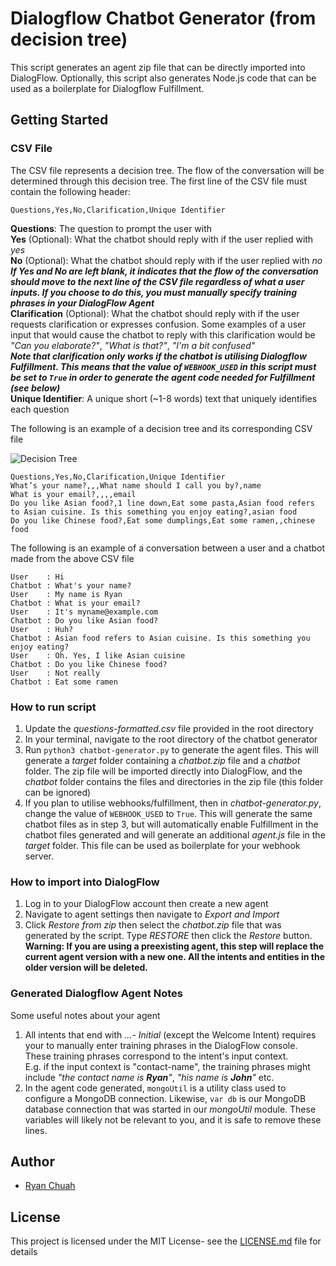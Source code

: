 # Dialogflow Chatbot Generator (from decision tree)
This script generates an agent zip file that can be directly
imported into DialogFlow. Optionally, this script also generates
Node.js code that can be used as a boilerplate for Dialogflow Fulfillment.


## Getting Started
### CSV File
The CSV file represents a decision tree. The flow of the conversation will
be determined through this decision tree.
The first line of the CSV file must contain the following header:

    Questions,Yes,No,Clarification,Unique Identifier
    
**Questions**: The question to prompt the user with  
**Yes** (Optional): What the chatbot should reply with if the user replied with *yes*  
**No** (Optional): What the chatbot should reply with if the user replied with *no*  
**_If Yes and No are left blank, it indicates that the flow of the conversation should move to the next line of the CSV file 
regardless of what a user inputs. If you choose to do this, you must
manually specify training phrases in your DialogFlow Agent_**  
**Clarification** (Optional): What the chatbot should reply with if the user requests clarification or expresses confusion.
Some examples of a user input that would cause the chatbot to reply with this clarification would be *"Can you elaborate?"*, 
*"What is that?"*, *"I'm a bit confused"*  
**_Note that clarification only works if the chatbot is utilising Dialogflow Fulfillment. This means that the value of 
`WEBHOOK_USED` in this script must be set to `True` in order to generate the agent code needed for Fulfillment (see below)_**  
**Unique Identifier**: A unique short (~1-8 words) text that uniquely identifies each question  

The following is an example of a decision tree and its corresponding CSV file  

![Decision Tree](https://res.cloudinary.com/cyhiee123/image/upload/v1582307849/Decision_Tree_wlwjdp.png "Food Decision Tree")

    Questions,Yes,No,Clarification,Unique Identifier
    What’s your name?,,,What name should I call you by?,name
    What is your email?,,,,email
    Do you like Asian food?,1 line down,Eat some pasta,Asian food refers to Asian cuisine. Is this something you enjoy eating?,asian food
    Do you like Chinese food?,Eat some dumplings,Eat some ramen,,chinese food
    
The following is an example of a conversation between a user and a chatbot made from the above CSV file

    User    : Hi
    Chatbot : What's your name?
    User    : My name is Ryan
    Chatbot : What is your email?
    User    : It's myname@example.com
    Chatbot : Do you like Asian food?
    User    : Huh?
    Chatbot : Asian food refers to Asian cuisine. Is this something you enjoy eating?
    User    : Oh. Yes, I like Asian cuisine
    Chatbot : Do you like Chinese food?
    User    : Not really
    Chatbot : Eat some ramen   
    
### How to run script
1. Update the *questions-formatted.csv* file provided in the root directory
2. In your terminal, navigate to the root directory of the chatbot generator
3. Run `python3 chatbot-generator.py` to generate the agent files. This will generate a *target* folder
containing a *chatbot.zip* file and a *chatbot* folder. The zip file will be 
imported directly into DialogFlow, and the *chatbot* folder contains the files and
directories in the zip file (this folder can be ignored)
4. If you plan to utilise webhooks/fulfillment, then in *chatbot-generator.py*,
change the value of `WEBHOOK_USED` to `True`. This will generate the same chatbot files as in step 3,
but will automatically enable Fulfillment in the chatbot files generated and will generate an additional
*agent.js* file in the *target* folder. This file can be used as boilerplate for your webhook server.


### How to import into DialogFlow
1. Log in to your DialogFlow account then create a new agent
2. Navigate to agent settings then navigate to *Export and Import*
3. Click *Restore from zip* then select the *chatbot.zip* file that
was generated by the script. Type *RESTORE* then click the *Restore*
button.  
**Warning: If you are using a preexisting agent, this step will 
replace the current agent version with a new one. All the 
intents and entities in the older version will be deleted.**


### Generated Dialogflow Agent Notes
Some useful notes about your agent
1. All intents that end with *...- Initial* (except the Welcome Intent) 
requires your to manually enter training phrases in the DialogFlow console.
These training phrases correspond to the intent's input context.  
E.g. if the input context is "contact-name", the training phrases might include 
*"the contact name is **Ryan**"*, *"his name is **John**"* etc.
2. In the agent code generated, `mongoUtil` is a utility class used
to configure a MongoDB connection. Likewise, `var db` is our MongoDB database
connection that was started in our *mongoUtil* module. These variables will
likely not be relevant to you, and it is safe to remove these lines.

## Author
* [Ryan Chuah](https://github.com/ryanchuah/)

## License
This project is licensed under the MIT License- see the [LICENSE.md](LICENSE.md) file for details